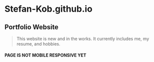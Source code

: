 # Stefan-Kob.github.io
## Portfolio Website
> This website is new and in the works. It currently includes me, my resume, and hobbies.

#### PAGE IS NOT MOBILE RESPONSIVE YET
